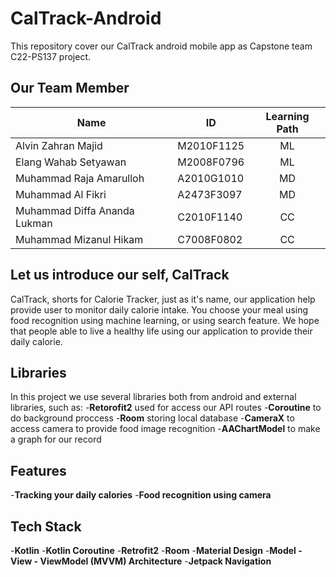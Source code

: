 # CalTrack-Android

This repository cover our CalTrack android mobile app as Capstone team C22-PS137 project.

## Our Team Member

| Name     | ID      | Learning Path     |
| ------------- | ------------- | :------: |
| Alvin Zahran Majid          | M2010F1125        | ML  |
| Elang Wahab Setyawan           | M2008F0796         |  ML |
| Muhammad Raja Amarulloh |A2010G1010 |MD |
| Muhammad Al Fikri  | A2473F3097|MD |
| Muhammad Diffa Ananda Lukman  |C2010F1140 |CC |
| Muhammad Mizanul Hikam |C7008F0802 |CC |

## Let us introduce our self, CalTrack

CalTrack, shorts for Calorie Tracker, just as it's name, our application help provide user to monitor daily calorie intake. You choose your meal using food recognition using machine learning, or using search feature. We hope that people able to live a healthy life using our application to provide their daily calorie.

## Libraries

In this project we use several libraries both from android and external libraries, such as:
-**Retorofit2** used for access our API routes
-**Coroutine** to do background proccess
-**Room** storing local database
-**CameraX** to access camera to provide food image recognition
-**AAChartModel** to make a graph for our record

## Features
-**Tracking your daily calories**
-**Food recognition using camera**

## Tech Stack
-**Kotlin**
-**Kotlin Coroutine**
-**Retrofit2**
-**Room**
-**Material Design**
-**Model - View - ViewModel (MVVM) Architecture**
-**Jetpack Navigation**
